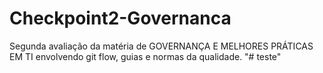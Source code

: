 # Checkpoint2-Governanca
Segunda avaliação da matéria de GOVERNANÇA E MELHORES PRÁTICAS EM TI envolvendo git flow, guias e normas da qualidade.
"# teste" 
